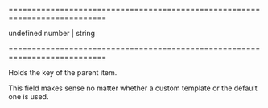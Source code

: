 <!--**
/*-------------------------------------------
    Auto-generated file. Do not modify.
-------------------------------------------

**-->
===========================================================================
<!--default-->undefined<!--/default-->
<!--type-->number | string<!--/type-->
===========================================================================

<!--shortDescription-->
Holds the key of the parent item.
<!--/shortDescription-->

<!--fullDescription-->
This field makes sense no matter whether a custom template or the default one is used.
<!--/fullDescription-->